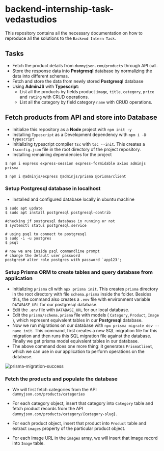# backend-internship-task-vedastudios

This repository contains all the necessary documentation on how to reproduce all the solutions to the `Backend Intern Task`.

## Tasks
- Fetch the product details from `dummyjson.com/products` through API call.
- Store the response data into **Postgresql** database by normalizing the data into different schemas.
- Fetch and store the data from newly stored **Postgresql** database
- Using **AdminJS** with **Typescript**:
  - List all the products by fields product `image`, `title`, `category`, `price` and `rating` with CRUD operations.
  - List all the category by field category `name` with CRUD operations.


## Fetch products from API and store into Database

- Initialize this repository as a **Node** project with `npm init -y`
- Installing `Typescript` as a Development dependency with `npm i -D typescript`
- Initializing typescript compiler `tsc` with `tsc --init`. This creates a `tsconfig.json` file in the root directory of the project repository.
- Installing remaining dependencies for the project

```
$ npm i express express-session express-formidable axios adminjs prisma

$ npm i @adminjs/express @adminjs/prisma @prisma/client
```

### Setup Postgresql database in localhost
- Installed and configured database locally in ubuntu machine
```
$ sudo apt update
$ sudo apt install postgresql postgresql-contrib

#checking if postgresql database in running or not
$ systemctl status postgresql.service

# using psql to connect to postgresql
$ sudo -i -u postgres
$ psql

# now we are inside psql commandline prompt
# change the default user password
postgres# alter role postgres with password `app123';
```

### Setup Prisma ORM to create tables and query database from application
- Initializing `prisma` cli with `npx prisma init`. This creates `prisma` directory in the root directory with file `schema.prisma` inside the folder. Besides this, the command also creates a `.env` file with environment variable `DATABASE_URL` for our postgresql database.
- Edit the `.env` file with `DATABASE_URL` for our local database.
- Edit the `prisma/schema.prisma` file with models ( `Category`, `Product`, `Image` ), which represent equivalent tables in our **Postgresql** database.
- Now we run migrations on our database with `npx prisma migrate dev --name init`. This command, first creates a new SQL migration file for this migration and then  runs this SQL migration file against the database. Finally we get prisma model equivalent tables in our database.
- The above command does one more thing: it generates `PrismaClient`, which we can use in our application to perform operations on the database.

![prisma-migration-success]()

### Fetch the products and populate the database

- We will first fetch categories from the API `dummyjson.com/products/categories`

- For each category object, insert that category into `Category` table and fetch product records from the API `dummyjson.com/products/category/{category-slug}`.

- For each product object, insert that product into `Product` table and extract `images` property of the particular product object.

- For each image URL in the `images` array, we will insert that image record into `Image` table.
